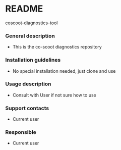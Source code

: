 # README
coscoot-diagnostics-tool

### General description

* This is the co-scoot diagnostics repository

### Installation guidelines

* No special installation needed, just clone and use

### Usage description

* Consult with User if not sure how to use

### Support contacts

* Current user

### Responsible

* Current user
